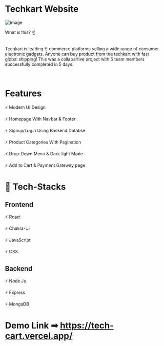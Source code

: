 # Techkart Website

![image](https://user-images.githubusercontent.com/91751062/202104887-c495ea37-1176-4847-8f86-21077cddc6bf.png) 

What is this? ☝️ 

</br> Techkart is leading E-commerce platforms selling a wide range of consumer electronic gadgets. Anyone can buy product from the techkart with fast global shipping! This was a collabartive project with 5 team members successfully completed in 5 days. 

</br> 


# Features 

⚡️ Modern UI Design 
</br> 

⚡️ Homepage With Navbar & Footer 
</br> 

⚡️ Signup/Login Using Backend Databse 
</br> 

⚡️ Product Categories With Pagination 
</br> 

⚡️ Drop-Down Menu & Dark-light Mode 
</br> 

⚡️ Add to Cart & Payment Gateway page 
</br> 

# 🎯 Tech-Stacks 

<h2>Frontend</h2> 

⚡️ React 
</br> 

⚡️ Chakra-Ui 
</br> 

⚡️ JavaScript 
</br> 

⚡️ CSS 
</br> 

<h2>Backend</h2> 

⚡️ Node Js 
</br>

⚡️ Express 
</br>

⚡️ MongoDB 
</br> 





# Demo Link ➡  https://tech-cart.vercel.app/
